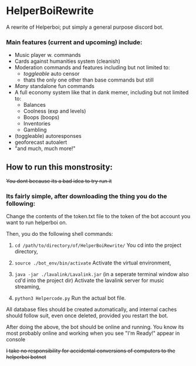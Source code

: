 # HelperBoiRewrite
A rewrite of Helperboi; put simply a general purpose discord bot.

### Main features (current and upcoming) include:

* Music player w. commands
* Cards against humanities system (cleanish)
* Moderation commands and features including but not limited to:
  - *toggleable* auto censor
  - thats the only one other than base commands but still
* *Many* standalone fun commands
* A full economy system like that in dank memer, including but not limited to:
  - Balances
  - Coolness (exp and levels)
  - Boops (boops)
  - Inventories
  - Gambling
* (toggleable) autoresponses
* geoforecast autoalert
* "and much, much more!"

## How to run this monstrosity:

~~You dont because its a bad idea to try run it~~

### Its fairly simple, after downloading the thing you do the following:

Change the contents of the token.txt file to the token of the bot account you want to run helperboi on.

Then, you do the following shell commands:

1. `cd /path/to/directory/of/HelperBoiRewrite/`
  You cd into the project directory,

2. `source ./bot_env/bin/activate`
  Activate the virtual environment,
  
3. `java -jar ./lavalink/Lavalink.jar` (in a seperate terminal window also cd'd into the project dir)
  Activate the lavalink server for music streaming,

4. `python3 Helpercode.py`
  Run the actual bot file.
  
All database files should be created automatically, and internal caches should follow suit, even once deleted, provided you restart the bot.

After doing the above, the bot should be online and running.
You know its most probably online and working when you see "I'm Ready!" appear in console

~~I take no responsibility for accidental conversions of computers to the helperboi botnet~~
